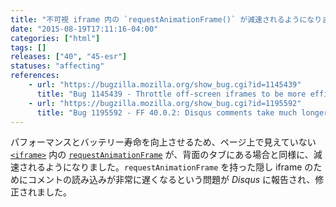 ```yaml
---
title: "不可視 iframe 内の `requestAnimationFrame()` が減速されるようになりました"
date: "2015-08-19T17:11:16-04:00"
categories: ["html"]
tags: []
releases: ["40", "45-esr"]
statuses: "affecting"
references:
    - url: "https://bugzilla.mozilla.org/show_bug.cgi?id=1145439"
      title: "Bug 1145439 - Throttle off-screen iframes to be more efficient"
    - url: "https://bugzilla.mozilla.org/show_bug.cgi?id=1195592"
      title: "Bug 1195592 - FF 40.0.2: Disqus comments take much longer to load than prev version."
---
```

パフォーマンスとバッテリー寿命を向上させるため、ページ上で見えていない [`<iframe>`](https://developer.mozilla.org/docs/Web/HTML/Element/iframe) 内の [`requestAnimationFrame`](https://developer.mozilla.org/docs/Web/API/Window/requestAnimationFrame) が、背面のタブにある場合と同様に、減速されるようになりました。`requestAnimationFrame` を持った隠し iframe のためにコメントの読み込みが非常に遅くなるという問題が *Disqus* に報告され、修正されました。
